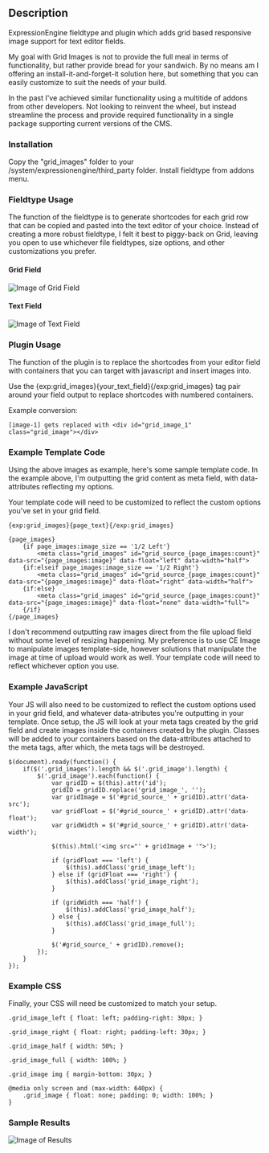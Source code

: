 
## Description

ExpressionEngine fieldtype and plugin which adds grid based responsive image support for text editor fields.

My goal with Grid Images is not to provide the full meal in terms of functionality, but rather provide bread for your sandwich. By no means am I offering an install-it-and-forget-it solution here, but something that you can easily customize to suit the needs of your build.

In the past I've achieved similar functionality using a multitide of addons from other developers. Not looking to reinvent the wheel, but instead streamline the process and provide required functionality in a single package supporting current versions of the CMS.

### Installation

Copy the "grid_images" folder to your /system/expressionengine/third_party folder. Install fieldtype from addons menu.

### Fieldtype Usage

The function of the fieldtype is to generate shortcodes for each grid row that can be copied and pasted into the text editor of your choice. Instead of creating a more robust fieldtype, I felt it best to piggy-back on Grid, leaving you open to use whichever file fieldtypes, size options, and other customizations you prefer.

#### Grid Field

![Image of Grid Field](http://thotbox.ca/grid-images-grid.jpg)

#### Text Field

![Image of Text Field](http://thotbox.ca/grid-images-text.jpg)

### Plugin Usage

The function of the plugin is to replace the shortcodes from your editor field with containers that you can target with javascript and insert images into.

Use the {exp:grid_images}{your_text_field}{/exp:grid_images} tag pair around your field output to replace shortcodes with numbered containers.

Example conversion:

```
[image-1] gets replaced with <div id="grid_image_1" class="grid_image"></div>
```

### Example Template Code

Using the above images as example, here's some sample template code. In the example above, I'm outputting the grid content as meta field, with data-attributes reflecting my options.

Your template code will need to be customized to reflect the custom options you've set in your grid field.

```
{exp:grid_images}{page_text}{/exp:grid_images}

{page_images}
    {if page_images:image_size == '1/2 Left'}
        <meta class="grid_images" id="grid_source_{page_images:count}" data-src="{page_images:image}" data-float="left" data-width="half">
    {if:elseif page_images:image_size == '1/2 Right'}
        <meta class="grid_images" id="grid_source_{page_images:count}" data-src="{page_images:image}" data-float="right" data-width="half">
    {if:else}
        <meta class="grid_images" id="grid_source_{page_images:count}" data-src="{page_images:image}" data-float="none" data-width="full">
    {/if}
{/page_images}
```

I don't recommend outputting raw images direct from the file upload field without some level of resizing happening. My preference is to use CE Image to manipulate images template-side, however solutions that manipulate the image at time of upload would work as well. Your template code will need to reflect whichever option you use.

### Example JavaScript

Your JS will also need to be customized to reflect the custom options used in your grid field, and whatever data-atributes you're outputting in your template. Once setup, the JS will look at your meta tags created by the grid field and create images inside the containers created by the plugin. Classes will be added to your containers based on the data-attributes attached to the meta tags, after which, the meta tags will be destroyed.

```
$(document).ready(function() {
    if($('.grid_images').length && $('.grid_image').length) {
        $('.grid_image').each(function() {
            var gridID = $(this).attr('id');
            gridID = gridID.replace('grid_image_', '');
            var gridImage = $('#grid_source_' + gridID).attr('data-src');
            var gridFloat = $('#grid_source_' + gridID).attr('data-float');
            var gridWidth = $('#grid_source_' + gridID).attr('data-width');

            $(this).html('<img src="' + gridImage + '">');

            if (gridFloat === 'left') {
                $(this).addClass('grid_image_left');
            } else if (gridFloat === 'right') {
                $(this).addClass('grid_image_right');
            }

            if (gridWidth === 'half') {
                $(this).addClass('grid_image_half');
            } else {
                $(this).addClass('grid_image_full');
            }

            $('#grid_source_' + gridID).remove();
        });
    }
});
```

### Example CSS

Finally, your CSS will need be customized to match your setup.

```
.grid_image_left { float: left; padding-right: 30px; }

.grid_image_right { float: right; padding-left: 30px; }

.grid_image_half { width: 50%; }

.grid_image_full { width: 100%; }

.grid_image img { margin-bottom: 30px; }

@media only screen and (max-width: 640px) { 
    .grid_image { float: none; padding: 0; width: 100%; }
}
```

### Sample Results

![Image of Results](http://thotbox.ca/grid-images-result.jpg)